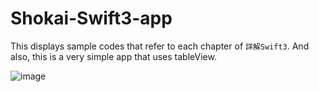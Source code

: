 # Shokai-Swift3-app

This displays sample codes that refer to each chapter of `詳解Swift3`. And also, this is a very simple app that uses tableView.

![image](https://s3-ap-northeast-1.amazonaws.com/ngo275.asset/Gif/shokaiswift.gif)
